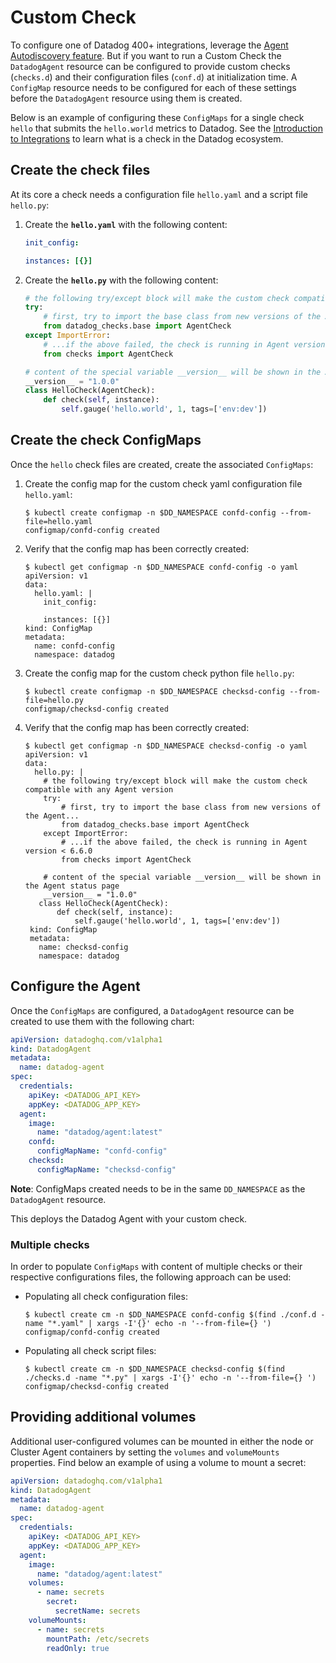 # Custom Check

To configure one of Datadog 400+ integrations, leverage the [Agent Autodiscovery feature][1]. But if you want to run a Custom Check the `DatadogAgent` resource can be configured to provide custom checks (`checks.d`) and their configuration files (`conf.d`) at initialization time. A `ConfigMap` resource needs to be configured for each of these settings before the `DatadogAgent` resource using them is created.

Below is an example of configuring these `ConfigMaps` for a single check `hello` that submits the `hello.world` metrics to Datadog. See the [Introduction to Integrations][2] to learn what is a check in the Datadog ecosystem.

## Create the check files

At its core a check needs a configuration file `hello.yaml` and a script file `hello.py`:

1. Create the **`hello.yaml`** with the following content:

   ```yaml
   init_config:

   instances: [{}]
   ```

2. Create the **`hello.py`** with the following content:

   ```python
   # the following try/except block will make the custom check compatible with any Agent version
   try:
       # first, try to import the base class from new versions of the Agent...
       from datadog_checks.base import AgentCheck
   except ImportError:
       # ...if the above failed, the check is running in Agent version < 6.6.0
       from checks import AgentCheck

   # content of the special variable __version__ will be shown in the Agent status page
   __version__ = "1.0.0"
   class HelloCheck(AgentCheck):
       def check(self, instance):
           self.gauge('hello.world', 1, tags=['env:dev'])
   ```

## Create the check ConfigMaps

Once the `hello` check files are created, create the associated `ConfigMaps`:

1. Create the config map for the custom check yaml configuration file `hello.yaml`:

   ```shell
   $ kubectl create configmap -n $DD_NAMESPACE confd-config --from-file=hello.yaml
   configmap/confd-config created
   ```

2. Verify that the config map has been correctly created:

   ```shell
   $ kubectl get configmap -n $DD_NAMESPACE confd-config -o yaml
   apiVersion: v1
   data:
     hello.yaml: |
       init_config:

       instances: [{}]
   kind: ConfigMap
   metadata:
     name: confd-config
     namespace: datadog
   ```

3. Create the config map for the custom check python file `hello.py`:

   ```shell
   $ kubectl create configmap -n $DD_NAMESPACE checksd-config --from-file=hello.py
   configmap/checksd-config created
   ```

4. Verify that the config map has been correctly created:

   ```shell
   $ kubectl get configmap -n $DD_NAMESPACE checksd-config -o yaml
   apiVersion: v1
   data:
     hello.py: |
       # the following try/except block will make the custom check compatible with any Agent version
       try:
           # first, try to import the base class from new versions of the Agent...
           from datadog_checks.base import AgentCheck
       except ImportError:
           # ...if the above failed, the check is running in Agent version < 6.6.0
           from checks import AgentCheck

       # content of the special variable __version__ will be shown in the Agent status page
       __version__ = "1.0.0"
      class HelloCheck(AgentCheck):
          def check(self, instance):
              self.gauge('hello.world', 1, tags=['env:dev'])
    kind: ConfigMap
    metadata:
      name: checksd-config
      namespace: datadog
   ```

## Configure the Agent

Once the `ConfigMaps` are configured, a `DatadogAgent` resource can be created to use them with the following chart:

```yaml
apiVersion: datadoghq.com/v1alpha1
kind: DatadogAgent
metadata:
  name: datadog-agent
spec:
  credentials:
    apiKey: <DATADOG_API_KEY>
    appKey: <DATADOG_APP_KEY>
  agent:
    image:
      name: "datadog/agent:latest"
    confd:
      configMapName: "confd-config"
    checksd:
      configMapName: "checksd-config"
```

**Note**: ConfigMaps created needs to be in the same `DD_NAMESPACE` as the `DatadogAgent` resource.

This deploys the Datadog Agent with your custom check.

### Multiple checks

In order to populate `ConfigMaps` with content of multiple checks or their respective configurations files, the following approach can be used:

- Populating all check configuration files:

  ```shell
  $ kubectl create cm -n $DD_NAMESPACE confd-config $(find ./conf.d -name "*.yaml" | xargs -I'{}' echo -n '--from-file={} ')
  configmap/confd-config created
  ```

- Populating all check script files:

  ```shell
  $ kubectl create cm -n $DD_NAMESPACE checksd-config $(find ./checks.d -name "*.py" | xargs -I'{}' echo -n '--from-file={} ')
  configmap/checksd-config created
  ```

## Providing additional volumes

Additional user-configured volumes can be mounted in either the node or Cluster Agent containers by setting the `volumes` and `volumeMounts` properties. Find below an example of using a volume to mount a secret:

```yaml
apiVersion: datadoghq.com/v1alpha1
kind: DatadogAgent
metadata:
  name: datadog-agent
spec:
  credentials:
    apiKey: <DATADOG_API_KEY>
    appKey: <DATADOG_APP_KEY>
  agent:
    image:
      name: "datadog/agent:latest"
    volumes:
      - name: secrets
        secret:
          secretName: secrets
    volumeMounts:
      - name: secrets
        mountPath: /etc/secrets
        readOnly: true
```

[1]: https://docs.datadoghq.com/agent/autodiscovery/
[2]: https://docs.datadoghq.com/getting_started/integrations/
